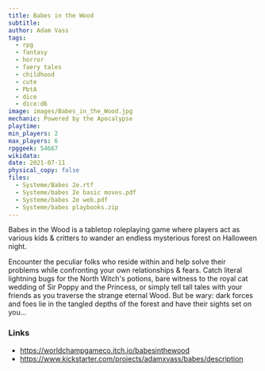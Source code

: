 ```yaml
---
title: Babes in the Wood
subtitle: 
author: Adam Vass
tags:
  - rpg
  - fantasy
  - horror
  - faery tales
  - childhood
  - cute
  - PbtA
  - dice
  - dice:d6
image: images/Babes_in_the_Wood.jpg
mechanic: Powered by the Apocalypse
playtime:
min_players: 2
max_players: 6
rpggeek: 54667
wikidata:
date: 2021-07-11
physical_copy: false
files:
  - Systeme/Babes 2e.rtf
  - Systeme/babes 2e basic moves.pdf
  - Systeme/babes 2e web.pdf
  - Systeme/babes playbooks.zip
---
```


<!-- Excerpt Start -->

Babes in the Wood is a tabletop roleplaying game where players act as various kids & critters to wander an endless mysterious forest on Halloween night. 

Encounter the peculiar folks who reside within and help solve their problems while confronting your own relationships & fears. Catch literal lightning bugs for the North Witch's potions, bare witness to the royal cat wedding of Sir Poppy and the Princess, or simply tell tall tales with your friends as you traverse the strange eternal Wood. But be wary: dark forces and foes lie in the tangled depths of the forest and have their sights set on you...

<!-- Excerpt End -->

### Links

- https://worldchampgameco.itch.io/babesinthewood
- https://www.kickstarter.com/projects/adamxvass/babes/description
